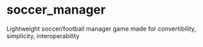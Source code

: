 # soccer_manager
Lightweight soccer/football manager game made for convertibility, simplicity, interoperability
